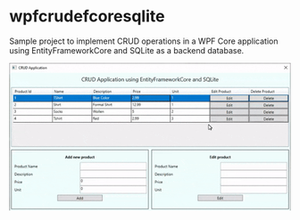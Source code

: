 # wpfcrudefcoresqlite

Sample project to implement CRUD operations in a WPF Core application using EntityFrameworkCore and SQLite as a backend database.

![](wpf_crud_sqlite_demo.gif)
